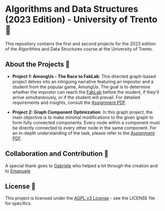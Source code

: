 # Algorithms and Data Structures (2023 Edition) - University of Trento 📘

This repository contains the first and second projects for the 2023 edition of the Algorithms and Data Structures course at the University of Trento.

## About the Projects 🚀

* **Project 1: AmongUs - The Race to FabLab**: This directed graph-based project delves into an intriguing narrative featuring an impostor and a student from the popular game, AmongUs. The goal is to determine whether the impostor can reach the [FabLab](https://fablab.unitn.it) before the student, if they'll arrive simultaneously, or if the student will prevail. For detailed requirements and insights, consult the [Assignment PDF](First_project/Assignment.pdf).

* **Project 2: Graph Component Optimization**: In this graph project, the main objective is to make minimal modifications to the given graph to form fully connected components. Every node within a component must be directly connected to every other node in the same component. For an in-depth understanding of the task, please refer to the [Assignment PDF](Second_project/Assignment.pdf).


## Collaboration and Contribution 🤝
A special thank goes to [Gabriele](https://github.com/luckyLacchin) who helped a lot through the creation and to [Emanuele](https://github.com/Gr3it)

## License 📜
This project is licensed under the [AGPL v3 License](LICENSE) - see the LICENSE file for specifics.

